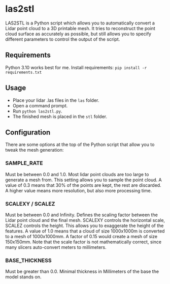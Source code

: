 # las2stl

LAS2STL is a Python script which allows you to automatically convert a Lidar
point cloud to a 3D printable mesh. It tries to reconstruct the point cloud
surface as accurately as possible, but still allows you to specify different
parameters to control the output of the script.

## Requirements

Python 3.10 works best for me. Install requirements: `pip install -r requirements.txt`

## Usage

* Place your lidar .las files in the `las` folder.
* Open a command prompt.
* Run `python las2stl.py`.
* The finished mesh is placed in the `stl` folder.

## Configuration

There are some options at the top of the Python script that allow you to tweak
the mesh generation:

### SAMPLE_RATE

Must be between 0.0 and 1.0. Most lidar point clouds are too large to
generate a mesh from. This setting allows you to sample the point cloud. A
value of 0.3 means that 30% of the points are kept, the rest are discarded. A
higher value means more resolution, but also more processing time.

### SCALEXY / SCALEZ
Must be between 0.0 and Infinity. Defines the scaling factor
between the Lidar point cloud and the final mesh. SCALEXY controls the
horizontal scale, SCALEZ controls the height. This allows you to exaggerate the
height of the features. A value of 1.0 means that a cloud of size 1000x1000m is
converted to a mesh of 1000x1000mm. A factor of 0.15 would create a mesh of
size 150x150mm. Note that the scale factor is not mathematically correct, since
many slicers auto-convert meters to millimeters.

### BASE_THICKNESS

Must be greater than 0.0. Minimal thickness in Millimeters of the base the model
stands on.
